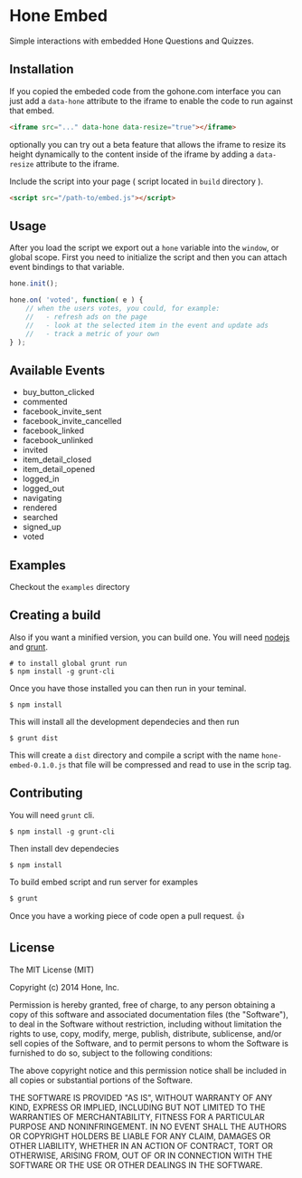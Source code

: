 
# Hone Embed

Simple interactions with embedded Hone Questions and Quizzes.


## Installation

If you copied the embeded code from the gohone.com interface you can just add a `data-hone` attribute to the iframe to enable the code to run against that embed.

```html
<iframe src="..." data-hone data-resize="true"></iframe>
```

optionally you can try out a beta feature that allows the iframe to resize its height dynamically to the content inside of the iframe by adding a `data-resize` attribute to the iframe.

Include the script into your page ( script located in `build` directory ).

```html
<script src="/path-to/embed.js"></script>
```

## Usage

After you load the script we export out a `hone` variable into the `window`, or global scope. First you need to initialize the script and then you can attach event bindings to that variable.

```javascript
hone.init();

hone.on( 'voted', function( e ) {
    // when the users votes, you could, for example:
    //   - refresh ads on the page
    //   - look at the selected item in the event and update ads
    //   - track a metric of your own
} );
```

## Available Events

- buy_button_clicked 
- commented
- facebook_invite_sent
- facebook_invite_cancelled
- facebook_linked
- facebook_unlinked
- invited
- item_detail_closed
- item_detail_opened
- logged_in
- logged_out
- navigating
- rendered
- searched
- signed_up
- voted

## Examples 

Checkout the `examples` directory


## Creating a build

Also if you want a minified version, you can build one. You will need [nodejs]( http://nodejs.org ) and [grunt]( http://gruntjs.com/ ).

    # to install global grunt run
    $ npm install -g grunt-cli 

Once you have those installed you can then run in your teminal.

    $ npm install

This will install all the development dependecies and then run

    $ grunt dist

This will create a `dist` directory and compile a script with the name `hone-embed-0.1.0.js` that file will be compressed and read to use in the scrip tag.

## Contributing

You will need `grunt` cli.

    $ npm install -g grunt-cli

Then install dev dependecies

    $ npm install

To build embed script and run server for examples

    $ grunt

Once you have a working piece of code open a pull request. :+1:


## License

The MIT License (MIT)

Copyright (c) 2014 Hone, Inc.

Permission is hereby granted, free of charge, to any person obtaining a copy
of this software and associated documentation files (the "Software"), to deal
in the Software without restriction, including without limitation the rights
to use, copy, modify, merge, publish, distribute, sublicense, and/or sell
copies of the Software, and to permit persons to whom the Software is
furnished to do so, subject to the following conditions:

The above copyright notice and this permission notice shall be included in
all copies or substantial portions of the Software.

THE SOFTWARE IS PROVIDED "AS IS", WITHOUT WARRANTY OF ANY KIND, EXPRESS OR
IMPLIED, INCLUDING BUT NOT LIMITED TO THE WARRANTIES OF MERCHANTABILITY,
FITNESS FOR A PARTICULAR PURPOSE AND NONINFRINGEMENT. IN NO EVENT SHALL THE
AUTHORS OR COPYRIGHT HOLDERS BE LIABLE FOR ANY CLAIM, DAMAGES OR OTHER
LIABILITY, WHETHER IN AN ACTION OF CONTRACT, TORT OR OTHERWISE, ARISING FROM,
OUT OF OR IN CONNECTION WITH THE SOFTWARE OR THE USE OR OTHER DEALINGS IN
THE SOFTWARE.
